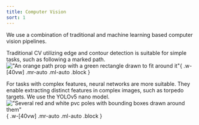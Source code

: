```yaml
---
title: Computer Vision
sort: 1
---
```

We use a combination of traditional and machine learning based computer vision pipelines.

Traditional CV utilizing edge and contour detection is suitable for simple tasks, such as following a marked path. 
!["An orange path prop with a green rectangle drawn to fit around it"](/assets/images/software/simple_path_detection.png "A simple detection of a path"){ .w-[40vw] .mr-auto .ml-auto .block }

For tasks with complex features, neural networks are more suitable. They enable extracting distinct features in complex images, such as torpedo targets. We use the YOLOv5 nano model.
!["Several red and white pvc poles with bounding boxes drawn around them"](/assets/images/software/slalom_detection.png "Detections performed by a YOLOv5 model"){ .w-[40vw] .mr-auto .ml-auto .block }
